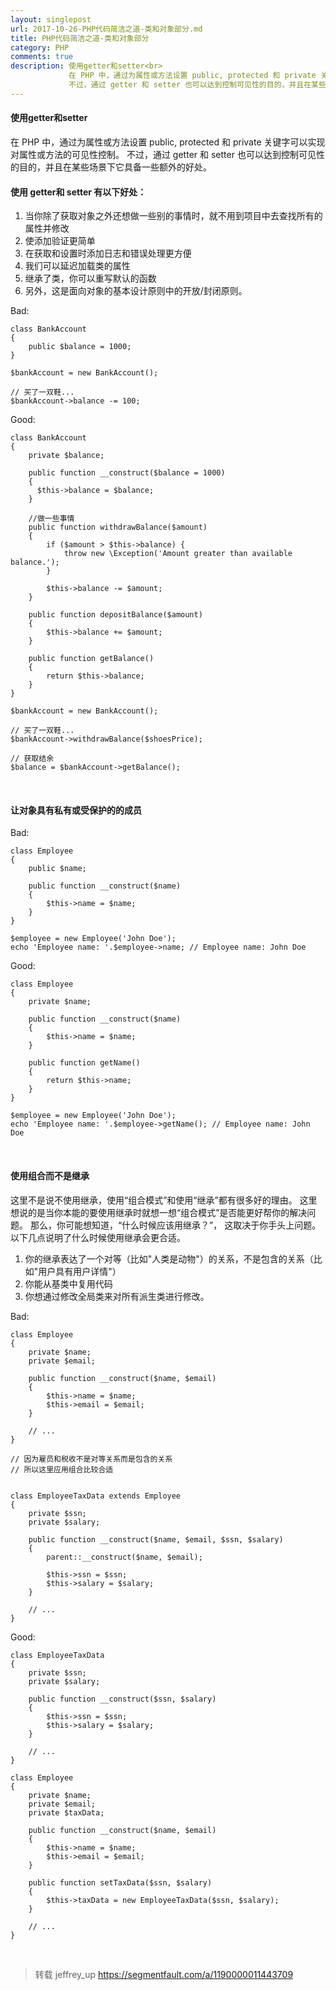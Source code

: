 ```yaml
---
layout: singlepost
url: 2017-10-26-PHP代码简洁之道-类和对象部分.md
title: PHP代码简洁之道-类和对象部分
category: PHP
comments: true
description: 使用getter和setter<br>
             在 PHP 中，通过为属性或方法设置 public, protected 和 private 关键字可以实现对属性或方法的可见性控制。<br>
             不过，通过 getter 和 setter 也可以达到控制可见性的目的，并且在某些场景下它具备一些额外的好处。<br>
---
```


#### 使用getter和setter
在 PHP 中，通过为属性或方法设置 public, protected 和 private 关键字可以实现对属性或方法的可见性控制。
不过，通过 getter 和 setter 也可以达到控制可见性的目的，并且在某些场景下它具备一些额外的好处。
#### 使用 getter和 setter 有以下好处：
1. 当你除了获取对象之外还想做一些别的事情时，就不用到项目中去查找所有的属性并修改
2. 使添加验证更简单
3. 在获取和设置时添加日志和错误处理更方便
4. 我们可以延迟加载类的属性
5. 继承了类，你可以重写默认的函数
6. 另外，这是面向对象的基本设计原则中的开放/封闭原则。

Bad:
```
class BankAccount
{
    public $balance = 1000;
}

$bankAccount = new BankAccount();

// 买了一双鞋...
$bankAccount->balance -= 100;
```

Good:
```
class BankAccount
{
    private $balance;

    public function __construct($balance = 1000)
    {
      $this->balance = $balance;
    }
    
    //做一些事情
    public function withdrawBalance($amount)
    {
        if ($amount > $this->balance) {
            throw new \Exception('Amount greater than available balance.');
        }

        $this->balance -= $amount;
    }

    public function depositBalance($amount)
    {
        $this->balance += $amount;
    }

    public function getBalance()
    {
        return $this->balance;
    }
}

$bankAccount = new BankAccount();

// 买了一双鞋...
$bankAccount->withdrawBalance($shoesPrice);

// 获取结余
$balance = $bankAccount->getBalance();
```
<br>

#### 让对象具有私有或受保护的的成员
Bad:
```
class Employee
{
    public $name;

    public function __construct($name)
    {
        $this->name = $name;
    }
}

$employee = new Employee('John Doe');
echo 'Employee name: '.$employee->name; // Employee name: John Doe
```

Good:
```
class Employee
{
    private $name;

    public function __construct($name)
    {
        $this->name = $name;
    }

    public function getName()
    {
        return $this->name;
    }
}

$employee = new Employee('John Doe');
echo 'Employee name: '.$employee->getName(); // Employee name: John Doe
```
<br>

#### 使用组合而不是继承
这里不是说不使用继承，使用“组合模式”和使用“继承”都有很多好的理由。
这里想说的是当你本能的要使用继承时就想一想“组合模式”是否能更好帮你的解决问题。
那么，你可能想知道，“什么时候应该用继承？”， 这取决于你手头上问题。
以下几点说明了什么时候使用继承会更合适。
1. 你的继承表达了一个对等（比如"人类是动物"）的关系，不是包含的关系（比如"用户具有用户详情"）
2. 你能从基类中复用代码
3. 你想通过修改全局类来对所有派生类进行修改。

Bad:
```
class Employee 
{
    private $name;
    private $email;

    public function __construct($name, $email)
    {
        $this->name = $name;
        $this->email = $email;
    }

    // ...
}

// 因为雇员和税收不是对等关系而是包含的关系
// 所以这里应用组合比较合适


class EmployeeTaxData extends Employee 
{
    private $ssn;
    private $salary;
    
    public function __construct($name, $email, $ssn, $salary)
    {
        parent::__construct($name, $email);

        $this->ssn = $ssn;
        $this->salary = $salary;
    }

    // ...
}
```

Good:
```
class EmployeeTaxData 
{
    private $ssn;
    private $salary;

    public function __construct($ssn, $salary)
    {
        $this->ssn = $ssn;
        $this->salary = $salary;
    }

    // ...
}

class Employee 
{
    private $name;
    private $email;
    private $taxData;

    public function __construct($name, $email)
    {
        $this->name = $name;
        $this->email = $email;
    }

    public function setTaxData($ssn, $salary)
    {
        $this->taxData = new EmployeeTaxData($ssn, $salary);
    }

    // ...
}
```
<br>

> 转载 jeffrey_up https://segmentfault.com/a/1190000011443709
